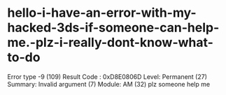 # hello-i-have-an-error-with-my-hacked-3ds-if-someone-can-help-me.-plz-i-really-dont-know-what-to-do
Error type -9 (109)             Result Code : 0xD8E0806D           Level:  Permanent (27)           Summary: Invalid argument (7)            Module: AM (32) plz someone help me
